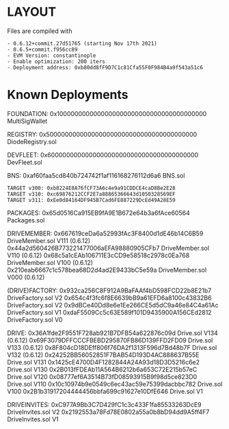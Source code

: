 # LAYOUT

Files are compiled with 

    - 0.6.12+commit.27d51765 (starting Nov 17th 2021)
    - 0.6.5+commit.f956cc89
    - EVM Version: constantinople
    - Enable optimization: 200 iters
    - Deployment address: 0xb80dd8fF9D7C1c81Cfa55F0F984B4a9f543a51c6

# Known Deployments

FOUNDATION:
    0x1000000000000000000000000000000000000000 MultiSigWallet

REGISTRY:
    0x5000000000000000000000000000000000000000 DiodeRegistry.sol

DEVFLEET:
    0x6000000000000000000000000000000000000000 DevFleet.sol

BNS:
    0xaf60faa5cd840b724742f1af116168276112d6a6 BNS.sol

    TARGET v300: 0xb8224E8A76fCF73A6c4e9a91CDDCE4caD8Be2E28
    TARGET v310: 0xc69876212CCF2E7a88865366643d1050328569EF
    TARGET v311: 0xEe0d84164DF945B7Cad6FE887229DcEd49A28E59

PACKAGES:
    0x65d0516Ca915EB9fA9E1B672e64b3a6fAce60564 Packages.sol

DRIVEMEMBER:
    0x667619ceDa6a52993fAc3F8400d1dE46b14C6B59 DriveMember.sol V111 (0.6.12)
    0x44a2d560426B773221477006aEFA98880905CFb7 DriveMember.sol V110 (0.6.12)
    0x68c5a1cEAb106711E3cCD9e58518c2978c0Ea768 DriveMember.sol V100 (0.6.12)
    0x210eab6667c1c578bea68D2d4ad2E9433bC5e59a DriveMember.sol V000 (0.6.12)

(DRIVE)FACTORY:
    0x932ca256C8F912A9BaFAAf4bD598FCD22b8E21b7 DriveFactory.sol V2
    0x654c4f3fc6f8E6639bB9a61EFD6a8100c43832B6 DriveFactory.sol V2
    0x9dBCe40Dd8e6e1Ee266CE5d5dC9a46e84C4a61Ac DriveFactory.sol V1
    0xdaF5509Cc5c63E589f101D9435900A156CEd2812 DriveFactory.sol V0

DRIVE:
    0x36A1fde2F9551F728ab921B7DFB54a622876c09d Drive.sol V134 (0.6.12)
    0x69F3079DFFCCCFBEBD295870FB86D139FFD2FD09 Drive.sol V133 (0.6.12)
    0x8F804cD18DEff806f76DA2f1313F596d7Bd48b7F Drive.sol V132 (0.6.12)
    0x24252BB56052851F7BAB54D193D4AC888637B55E Drive.sol V131
    0x1425cE4700D4F1282844A24A93d18D3D5216c6e2 Drive.sol V130
    0x2B013fFDEAb11A564B6212b6a653C72E215b57eC Drive.sol V120
    0x08777ef6A3514B73fD08593915B9f98d5ce823D0 Drive.sol V110
    0x10c10974b9e0549c6ec43ac59e75399dacbbc782 Drive.sol V100
    0x2B1b31917204444456bbfa699c91627e10DfE646 Drive.sol V1

DRIVEINVITES:
    0xC977A9Bb3C7D429fC1c3c433F1fa85533263DcE9 DriveInvites.sol V2
    0x2192553a78Fd78E0802a55a0b8bD94dd9A5ff4F7 DriveInvites.sol V1